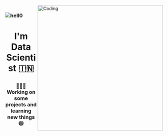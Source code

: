 <img align="right" alt="Coding" width="400" src="https://cdn.dribbble.com/users/1118376/screenshots/3604186/developer-dribbble.gif">


### ![hell0](https://user-images.githubusercontent.com/1612112/213943678-c34cb1a9-94f9-4be0-86dd-8e2227fa4b8c.gif)
<!-- https://cyber.dabamos.de/88x31/hell0.gif -->
<div align="center">




<p align="center">
 
  <h1 align="center">I'm Data Scientist 🇮🇳 </p>
 


### 👩🏻‍💻 Working on some projects and learning new things 😄
 
    
 




     




 



  


